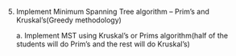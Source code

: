 5. Implement Minimum Spanning Tree algorithm – Prim’s and Kruskal’s(Greedy
methodology)


    a. Implement MST using Kruskal’s or Prims algorithm(half of the students will do
Prim’s and the rest will do Kruskal’s)
